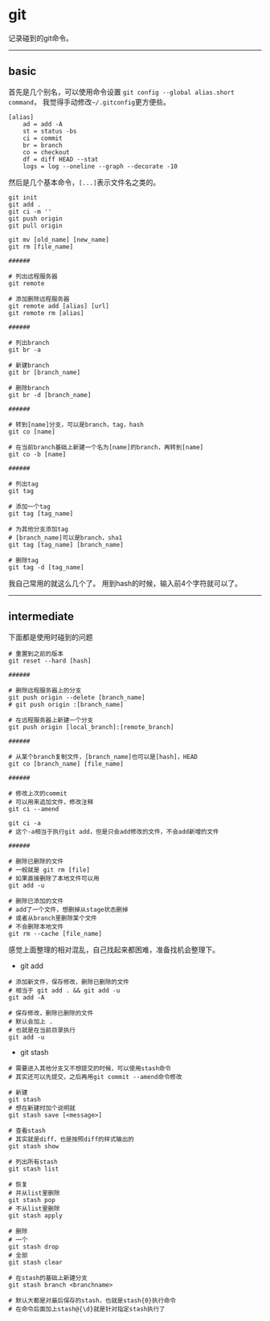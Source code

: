<!--
Title: git 备忘
Category: tools
Tag: git
-->

git
===

记录碰到的git命令。

* * * * *

basic
-----

首先是几个别名，可以使用命令设置
`git config --global alias.short command`，
我觉得手动修改`~/.gitconfig`更方便些。

    [alias]
        ad = add -A
        st = status -bs
        ci = commit
        br = branch
        co = checkout
        df = diff HEAD --stat
        logs = log --oneline --graph --decorate -10

然后是几个基本命令，`[...]`表示文件名之类的。

~~~~ {.bash}
git init
git add .
git ci -m ''
git push origin
git pull origin

git mv [old_name] [new_name]
git rm [file_name]

######

# 列出远程服务器
git remote

# 添加删除远程服务器
git remote add [alias] [url]
git remote rm [alias]

######

# 列出branch
git br -a

# 新建branch
git br [branch_name]

# 删除branch
git br -d [branch_name]

######

# 转到[name]分支，可以是branch，tag，hash
git co [name]

# 在当前branch基础上新建一个名为[name]的branch，再转到[name]
git co -b [name]

######

# 列出tag
git tag

# 添加一个tag
git tag [tag_name]

# 为其他分支添加tag
# [branch_name]可以是branch，sha1
git tag [tag_name] [branch_name]

# 删除tag
git tag -d [tag_name]
~~~~

我自己常用的就这么几个了。 用到hash的时候，输入前4个字符就可以了。

* * * * *

intermediate
------------

下面都是使用时碰到的问题

~~~~ {.bash}
# 重置到之前的版本
git reset --hard [hash]

######

# 删除远程服务器上的分支
git push origin --delete [branch_name]
# git push origin :[branch_name]

# 在远程服务器上新建一个分支
git push origin [local_branch]:[remote_branch]

######

# 从某个branch复制文件，[branch_name]也可以是[hash]，HEAD
git co [branch_name] [file_name]

######

# 修改上次的commit
# 可以用来追加文件，修改注释
git ci --amend

git ci -a
# 这个-a相当于执行git add，但是只会add修改的文件，不会add新增的文件

######

# 删除已删除的文件
# 一般就是 git rm [file]
# 如果直接删除了本地文件可以用
git add -u

# 删除已添加的文件
# add了一个文件，想删掉从stage状态删掉
# 或者从branch里删除某个文件
# 不会删除本地文件
git rm --cache [file_name]
~~~~

感觉上面整理的相对混乱，自己找起来都困难，准备找机会整理下。

-   git add

~~~~ {.bash}
# 添加新文件，保存修改，删除已删除的文件
# 相当于 git add . && git add -u
git add -A

# 保存修改，删除已删除的文件
# 默认会加上 .
# 也就是在当前目录执行
git add -u
~~~~

-   git stash

~~~~ {.bash}
# 需要进入其他分支又不想提交的时候，可以使用stash命令
# 其实还可以先提交，之后再用git commit --amend命令修改

# 新建
git stash
# 想在新建时加个说明就
git stash save [<message>]

# 查看stash
# 其实就是diff，也是按照diff的样式输出的
git stash show

# 列出所有stash
git stash list

# 恢复
# 并从list里删除
git stash pop
# 不从list里删除
git stash apply

# 删除
# 一个
git stash drop
# 全部
git stash clear

# 在stash的基础上新建分支
git stash branch <branchname>

# 默认大都是对最后保存的stash，也就是stash{0}执行命令
# 在命令后面加上stash@{\d}就是针对指定stash执行了
~~~~
